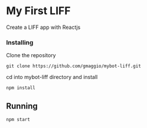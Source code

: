 # My First LIFF

Create a LIFF app with Reactjs

### Installing

Clone the repository

```
git clone https://github.com/gmaggio/mybot-liff.git
```

cd into mybot-liff directory and install

```
npm install
```

## Running

```
npm start
```
